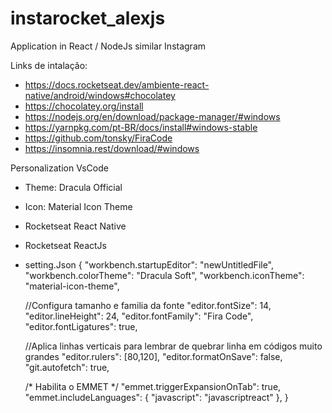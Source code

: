 # instarocket_alexjs
 Application in React / NodeJs similar Instagram

Links de intalação:
  * https://docs.rocketseat.dev/ambiente-react-native/android/windows#chocolatey
  * https://chocolatey.org/install
  * https://nodejs.org/en/download/package-manager/#windows
  * https://yarnpkg.com/pt-BR/docs/install#windows-stable
  * https://github.com/tonsky/FiraCode
  * https://insomnia.rest/download/#windows

Personalization VsCode
  * Theme: Dracula Official
  * Icon: Material Icon Theme
  * Rocketseat React Native
  * Rocketseat ReactJs
  * setting.Json
    {
      "workbench.startupEditor": "newUntitledFile",
      "workbench.colorTheme": "Dracula Soft",
      "workbench.iconTheme": "material-icon-theme",

      //Configura tamanho e familia da fonte
      "editor.fontSize": 14,
      "editor.lineHeight": 24,
      "editor.fontFamily": "Fira Code",
      "editor.fontLigatures": true,

      //Aplica linhas verticais para lembrar de quebrar linha em códigos muito grandes
      "editor.rulers": [80,120],
      "editor.formatOnSave": false,
      "git.autofetch": true,
      
     /* Habilita o EMMET */
     "emmet.triggerExpansionOnTab": true,
     "emmet.includeLanguages": {
       "javascript": "javascriptreact"
      },
    }

